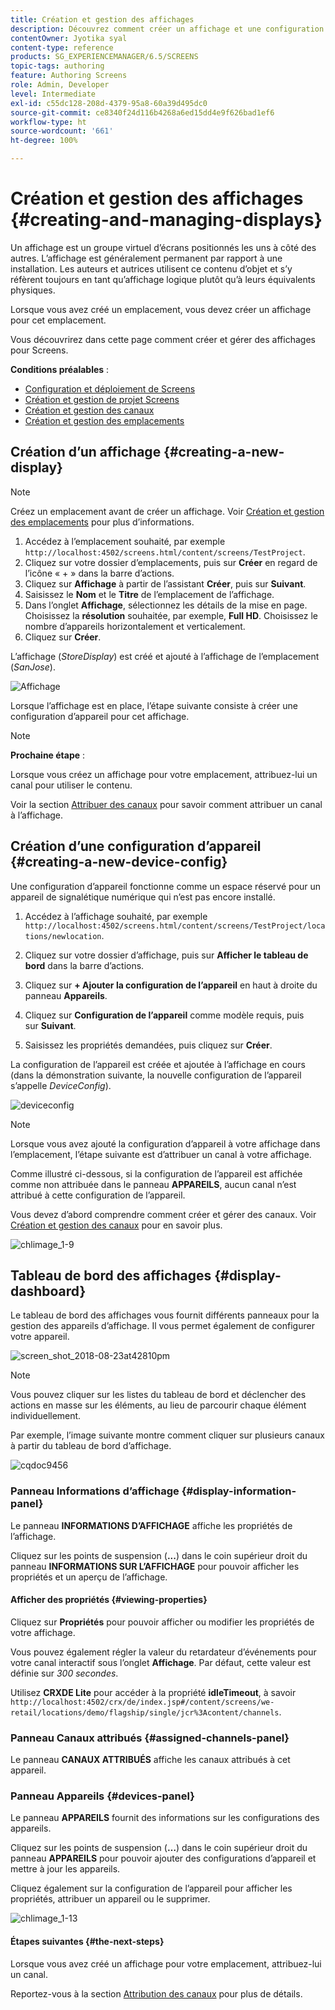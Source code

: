 ```yaml
---
title: Création et gestion des affichages
description: Découvrez comment créer un affichage et une configuration d’appareil dans AEM Screens. Découvrez également le tableau de bord des affichages.
contentOwner: Jyotika syal
content-type: reference
products: SG_EXPERIENCEMANAGER/6.5/SCREENS
topic-tags: authoring
feature: Authoring Screens
role: Admin, Developer
level: Intermediate
exl-id: c55dc128-208d-4379-95a8-60a39d495dc0
source-git-commit: ce8340f24d116b4268a6ed15dd4e9f626bad1ef6
workflow-type: ht
source-wordcount: '661'
ht-degree: 100%

---
```


# Création et gestion des affichages {#creating-and-managing-displays}

Un affichage est un groupe virtuel d’écrans positionnés les uns à côté des autres. L’affichage est généralement permanent par rapport à une installation. Les auteurs et autrices utilisent ce contenu d’objet et s’y réfèrent toujours en tant qu’affichage logique plutôt qu’à leurs équivalents physiques.

Lorsque vous avez créé un emplacement, vous devez créer un affichage pour cet emplacement.

Vous découvrirez dans cette page comment créer et gérer des affichages pour Screens.

**Conditions préalables** :

* [Configuration et déploiement de Screens](configuring-screens-introduction.md)
* [Création et gestion de projet Screens](creating-a-screens-project.md)
* [Création et gestion des canaux](managing-channels.md)
* [Création et gestion des emplacements](managing-locations.md)

## Création d’un affichage {#creating-a-new-display}

>[!NOTE]
>
>Créez un emplacement avant de créer un affichage. Voir [Création et gestion des emplacements](managing-locations.md) pour plus d’informations.

1. Accédez à l’emplacement souhaité, par exemple `http://localhost:4502/screens.html/content/screens/TestProject`.
1. Cliquez sur votre dossier d’emplacements, puis sur **Créer** en regard de l’icône « + » dans la barre d’actions.
1. Cliquez sur **Affichage** à partir de l’assistant **Créer**, puis sur **Suivant**.
1. Saisissez le **Nom** et le **Titre** de l’emplacement de l’affichage.
1. Dans l’onglet **Affichage**, sélectionnez les détails de la mise en page. Choisissez la **résolution** souhaitée, par exemple, **Full HD**. Choisissez le nombre d’appareils horizontalement et verticalement.
1. Cliquez sur **Créer**.

L’affichage (*StoreDisplay*) est créé et ajouté à l’affichage de l’emplacement (*SanJose*).

![Affichage](assets/display.gif)

Lorsque l’affichage est en place, l’étape suivante consiste à créer une configuration d’appareil pour cet affichage.

>[!NOTE]
>
>**Prochaine étape** :
>
>Lorsque vous créez un affichage pour votre emplacement, attribuez-lui un canal pour utiliser le contenu.
>
>Voir la section [Attribuer des canaux](channel-assignment.md) pour savoir comment attribuer un canal à l’affichage.

## Création d’une configuration d’appareil {#creating-a-new-device-config}

Une configuration d’appareil fonctionne comme un espace réservé pour un appareil de signalétique numérique qui n’est pas encore installé.

1. Accédez à l’affichage souhaité, par exemple `http://localhost:4502/screens.html/content/screens/TestProject/locations/newlocation`.
1. Cliquez sur votre dossier d’affichage, puis sur **Afficher le tableau de bord** dans la barre d’actions.
1. Cliquez sur **+ Ajouter la configuration de l’appareil** en haut à droite du panneau **Appareils**.

1. Cliquez sur **Configuration de l’appareil** comme modèle requis, puis sur **Suivant**.

1. Saisissez les propriétés demandées, puis cliquez sur **Créer**.

La configuration de l’appareil est créée et ajoutée à l’affichage en cours (dans la démonstration suivante, la nouvelle configuration de l’appareil s’appelle *DeviceConfig*).

![deviceconfig](assets/deviceconfig.gif)

>[!NOTE]
>
>Lorsque vous avez ajouté la configuration d’appareil à votre affichage dans l’emplacement, l’étape suivante est d’attribuer un canal à votre affichage.
>
>Comme illustré ci-dessous, si la configuration de l’appareil est affichée comme non attribuée dans le panneau **APPAREILS**, aucun canal n’est attribué à cette configuration de l’appareil.
>
>Vous devez d’abord comprendre comment créer et gérer des canaux. Voir [Création et gestion des canaux](managing-channels.md) pour en savoir plus.

![chlimage_1-9](assets/chlimage_1-9.png)

## Tableau de bord des affichages {#display-dashboard}

Le tableau de bord des affichages vous fournit différents panneaux pour la gestion des appareils d’affichage. Il vous permet également de configurer votre appareil.

![screen_shot_2018-08-23at42810pm](assets/screen_shot_2018-08-23at42810pm.png)

>[!NOTE]
>
>Vous pouvez cliquer sur les listes du tableau de bord et déclencher des actions en masse sur les éléments, au lieu de parcourir chaque élément individuellement.
>
>Par exemple, l’image suivante montre comment cliquer sur plusieurs canaux à partir du tableau de bord d’affichage.

![cqdoc9456](assets/cqdoc9456.gif)

### Panneau Informations d’affichage {#display-information-panel}

Le panneau **INFORMATIONS D’AFFICHAGE** affiche les propriétés de l’affichage.

Cliquez sur les points de suspension (**...**) dans le coin supérieur droit du panneau **INFORMATIONS SUR L’AFFICHAGE** pour pouvoir afficher les propriétés et un aperçu de l’affichage.


#### Afficher des propriétés {#viewing-properties}

Cliquez sur **Propriétés** pour pouvoir afficher ou modifier les propriétés de votre affichage.

Vous pouvez également régler la valeur du retardateur d’événements pour votre canal interactif sous l’onglet **Affichage**. Par défaut, cette valeur est définie sur *300 secondes*.

Utilisez **CRXDE Lite** pour accéder à la propriété **idleTimeout**, à savoir `http://localhost:4502/crx/de/index.jsp#/content/screens/we-retail/locations/demo/flagship/single/jcr%3Acontent/channels`.


### Panneau Canaux attribués {#assigned-channels-panel}

Le panneau **CANAUX ATTRIBUÉS** affiche les canaux attribués à cet appareil.


### Panneau Appareils {#devices-panel}

Le panneau **APPAREILS** fournit des informations sur les configurations des appareils.

Cliquez sur les points de suspension (**…**) dans le coin supérieur droit du panneau **APPAREILS** pour pouvoir ajouter des configurations d’appareil et mettre à jour les appareils.

Cliquez également sur la configuration de l’appareil pour afficher les propriétés, attribuer un appareil ou le supprimer.

![chlimage_1-13](assets/chlimage_1-13.png)

#### Étapes suivantes {#the-next-steps}

Lorsque vous avez créé un affichage pour votre emplacement, attribuez-lui un canal.

Reportez-vous à la section [Attribution des canaux](channel-assignment.md) pour plus de détails.
